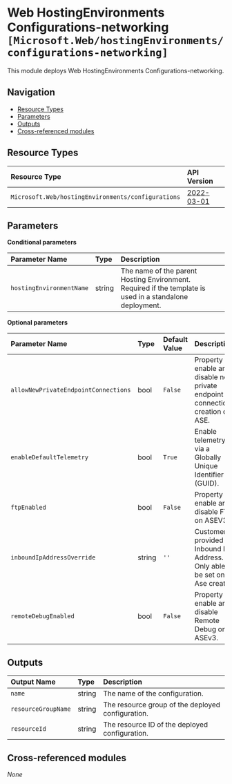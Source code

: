 # Web HostingEnvironments Configurations-networking `[Microsoft.Web/hostingEnvironments/configurations-networking]`

This module deploys Web HostingEnvironments Configurations-networking.

## Navigation

- [Resource Types](#Resource-Types)
- [Parameters](#Parameters)
- [Outputs](#Outputs)
- [Cross-referenced modules](#Cross-referenced-modules)

## Resource Types

| Resource Type | API Version |
| :-- | :-- |
| `Microsoft.Web/hostingEnvironments/configurations` | [2022-03-01](https://docs.microsoft.com/en-us/azure/templates/Microsoft.Web/hostingEnvironments/configurations) |

## Parameters

**Conditional parameters**

| Parameter Name | Type | Description |
| :-- | :-- | :-- |
| `hostingEnvironmentName` | string | The name of the parent Hosting Environment. Required if the template is used in a standalone deployment. |

**Optional parameters**

| Parameter Name | Type | Default Value | Description |
| :-- | :-- | :-- | :-- |
| `allowNewPrivateEndpointConnections` | bool | `False` | Property to enable and disable new private endpoint connection creation on ASE. |
| `enableDefaultTelemetry` | bool | `True` | Enable telemetry via a Globally Unique Identifier (GUID). |
| `ftpEnabled` | bool | `False` | Property to enable and disable FTP on ASEV3. |
| `inboundIpAddressOverride` | string | `''` | Customer provided Inbound IP Address. Only able to be set on Ase create. |
| `remoteDebugEnabled` | bool | `False` | Property to enable and disable Remote Debug on ASEv3. |


## Outputs

| Output Name | Type | Description |
| :-- | :-- | :-- |
| `name` | string | The name of the configuration. |
| `resourceGroupName` | string | The resource group of the deployed configuration. |
| `resourceId` | string | The resource ID of the deployed configuration. |

## Cross-referenced modules

_None_

